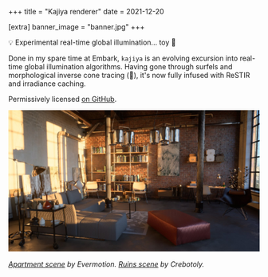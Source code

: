 +++
title = "Kajiya renderer"
date = 2021-12-20

[extra]
banner_image = "banner.jpg"
+++

💡 Experimental real-time global illumination... toy 🦀

Done in my spare time at Embark, `kajiya` is an evolving excursion into real-time global illumination algorithms. Having gone through surfels and morphological inverse cone tracing (🤪), it's now fully infused with ReSTIR and irradiance caching.

Permissively licensed [on GitHub](https://github.com/EmbarkStudios/kajiya/).

<!-- more -->

![derp](kajiya.jpg)

_[Apartment scene](https://evermotion.org/shop/show_product/archinteriors-for-ue-vol-1-remastered/18545) by Evermotion. [Ruins scene](<https://www.unrealengine.com/marketplace/en-US/product/modular-ruins-c>) by Crebotoly._
